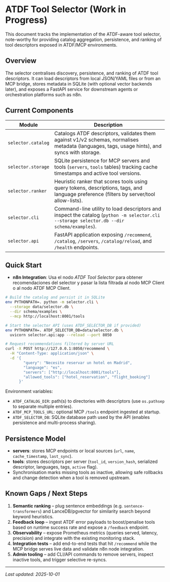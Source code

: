 # ATDF Tool Selector (Work in Progress)

This document tracks the implementation of the ATDF-aware tool selector,
note-worthy for providing catalog aggregation, persistence, and ranking of tool
descriptors exposed in ATDF/MCP environments.

## Overview

The selector centralises discovery, persistence, and ranking of ATDF tool
descriptors. It can load descriptors from local JSON/YAML files or from an MCP
bridge, stores metadata in SQLite (with optional vector backends later), and
exposes a FastAPI service for downstream agents or orchestration platforms such
as n8n.

## Current Components

| Module | Description |
|--------|-------------|
| `selector.catalog` | Catalogs ATDF descriptors, validates them against v1/v2 schemas, normalises metadata (languages, tags, usage hints), and syncs with storage. |
| `selector.storage` | SQLite persistence for MCP servers and tools (`servers`, `tools` tables) tracking cache timestamps and active tool versions. |
| `selector.ranker`  | Heuristic ranker that scores tools using query tokens, descriptions, tags, and language preference (filters by server/tool allow-lists). |
| `selector.cli`     | Command-line utility to load descriptors and inspect the catalog (`python -m selector.cli --storage selector.db --dir schema/examples`). |
| `selector.api`     | FastAPI application exposing `/recommend`, `/catalog`, `/servers`, `/catalog/reload`, and `/health` endpoints. |

## Quick Start

- **n8n Integration**: Usa el nodo *ATDF Tool Selector* para obtener recomendaciones del selector y pasar la lista filtrada al nodo MCP Client o al nodo ATDF MCP Client.

```bash
# Build the catalog and persist it in SQLite
env PYTHONPATH=. python -m selector.cli \
  --storage data/selector.db \
  --dir schema/examples \
  --mcp http://localhost:8001/tools

# Start the selector API (uses ATDF_SELECTOR_DB if provided)
env PYTHONPATH=. ATDF_SELECTOR_DB=data/selector.db \
  uvicorn selector.api:app --reload --port 8050

# Request recommendations filtered by server URL
curl -X POST http://127.0.0.1:8050/recommend \
  -H "Content-Type: application/json" \
  -d '{
        "query": "Necesito reservar un hotel en Madrid",
        "language": "es",
        "servers": ["http://localhost:8001/tools"],
        "allowed_tools": ["hotel_reservation", "flight_booking"]
      }'
```

Environment variables:

- `ATDF_CATALOG_DIR`: path(s) to directories with descriptors (use `os.pathsep`
  to separate multiple entries).
- `ATDF_MCP_TOOLS_URL`: optional MCP `/tools` endpoint ingested at startup.
- `ATDF_SELECTOR_DB`: SQLite database path used by the API (enables persistence
  and multi-process sharing).

## Persistence Model

- **servers**: stores MCP endpoints or local sources (`url`, `name`,
  `cache_timestamp`, `last_sync`).
- **tools**: stores descriptors per server (`tool_id`, `version_hash`,
  serialized descriptor, languages, tags, `active` flag).
- Synchronisation marks missing tools as inactive, allowing safe rollbacks and
  change detection when a tool is removed upstream.

## Known Gaps / Next Steps

1. **Semantic ranking** – plug sentence embeddings (e.g. `sentence-transformers`)
   and LanceDB/pgvector for similarity search beyond keyword heuristics.
2. **Feedback loop** – ingest ATDF error payloads to boost/penalise tools based on
   runtime success rate and expose a `/feedback` endpoint.
3. **Observability** – expose Prometheus metrics (queries served, latency,
   precision) and integrate with the existing monitoring stack.
4. **Integration tests** – add end-to-end tests that hit `/recommend` while the
   MCP bridge serves live data and validate n8n node integration.
5. **Admin tooling** – add CLI/API commands to remove servers, inspect inactive
   tools, and trigger selective re-syncs.

---
_Last updated: 2025-10-01_
